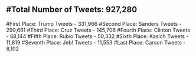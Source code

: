 #Total Number of Tweets: 927,280 
---
#First Place: Trump Tweets - 331,966
#Second Place: Sanders Tweets - 299,661
#Third Place: Cruz Tweets - 145,706
#Fourth Place: Clinton Tweets - 68,144
#Fifth Place: Rubio Tweets - 50,332
#Sixth Place: Kasich Tweets - 11,819
#Seventh Place: Jeb! Tweets - 11,553
#Last Place: Carson Tweets - 8,102
